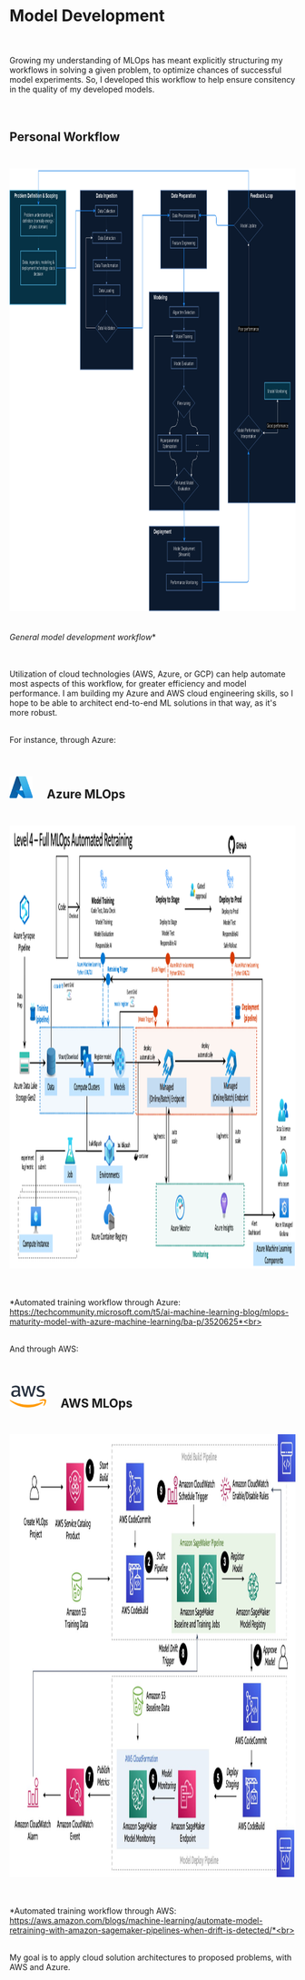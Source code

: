 # Model Development
<br><br>Growing my understanding of MLOps has meant explicitly structuring my workflows in solving a given problem, to optimize chances of successful model experiments. So, I developed this workflow to help ensure consitency in the quality of my developed models.<br><br><br>

## Personal Workflow<br><br>
<img src="workflow.png" alt="workflow" width="860" height="780"/><br><br><br>
*General model development workflow**<br><br><br>

Utilization of cloud technologies (AWS, Azure, or GCP) can help automate most aspects of this workflow, for greater efficiency and model performance. I am building my Azure and AWS cloud engineering skills, so I hope to be able to architect end-to-end ML solutions in that way, as it's more robust.<br><br>

For instance, through Azure:<br><br>

## <img src="azure_logo.png" style="padding: 10px 20px 0px 0px;" height="39"/> Azure MLOps<br><br>

<img src="azure_mlops.png" alt="workflow" width="860" height="780"/><br><br><br>

*Automated training workflow through Azure: https://techcommunity.microsoft.com/t5/ai-machine-learning-blog/mlops-maturity-model-with-azure-machine-learning/ba-p/3520625*<br><br><br>


And through AWS:<br><br>

## <img src="aws_logo.png" style="padding: 10px 20px 0px 0px;" height="39"/> AWS MLOps<br><br>

<img src="aws_mlops.jpg" alt="workflow" width="860" height="780"/><br><br><br>

*Automated training workflow through AWS: https://aws.amazon.com/blogs/machine-learning/automate-model-retraining-with-amazon-sagemaker-pipelines-when-drift-is-detected/*<br><br><br>

My goal is to apply cloud solution architectures to proposed problems, with AWS and Azure.